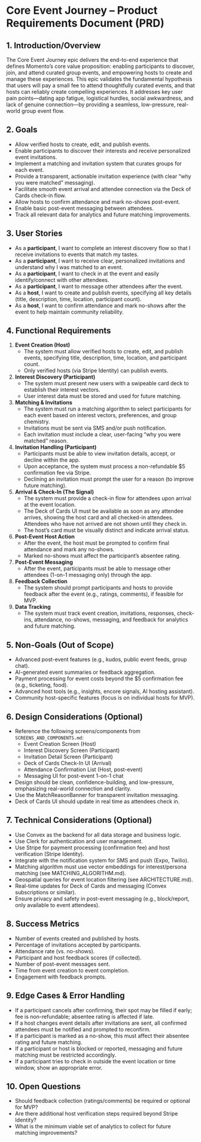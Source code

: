# Core Event Journey – Product Requirements Document (PRD)

## 1. Introduction/Overview

The Core Event Journey epic delivers the end-to-end experience that defines Momento’s core value proposition: enabling participants to discover, join, and attend curated group events, and empowering hosts to create and manage these experiences. This epic validates the fundamental hypothesis that users will pay a small fee to attend thoughtfully curated events, and that hosts can reliably create compelling experiences. It addresses key user pain points—dating app fatigue, logistical hurdles, social awkwardness, and lack of genuine connection—by providing a seamless, low-pressure, real-world group event flow.

## 2. Goals

- Allow verified hosts to create, edit, and publish events.
- Enable participants to discover their interests and receive personalized event invitations.
- Implement a matching and invitation system that curates groups for each event.
- Provide a transparent, actionable invitation experience (with clear “why you were matched” messaging).
- Facilitate smooth event arrival and attendee connection via the Deck of Cards check-in flow.
- Allow hosts to confirm attendance and mark no-shows post-event.
- Enable basic post-event messaging between attendees.
- Track all relevant data for analytics and future matching improvements.

## 3. User Stories

- As a **participant**, I want to complete an interest discovery flow so that I receive invitations to events that match my tastes.
- As a **participant**, I want to receive clear, personalized invitations and understand why I was matched to an event.
- As a **participant**, I want to check in at the event and easily identify/connect with other attendees.
- As a **participant**, I want to message other attendees after the event.
- As a **host**, I want to create and publish events, specifying all key details (title, description, time, location, participant count).
- As a **host**, I want to confirm attendance and mark no-shows after the event to help maintain community reliability.

## 4. Functional Requirements

1. **Event Creation (Host)**
   - The system must allow verified hosts to create, edit, and publish events, specifying title, description, time, location, and participant count.
   - Only verified hosts (via Stripe Identity) can publish events.
2. **Interest Discovery (Participant)**
   - The system must present new users with a swipeable card deck to establish their interest vectors.
   - User interest data must be stored and used for future matching.
3. **Matching & Invitations**
   - The system must run a matching algorithm to select participants for each event based on interest vectors, preferences, and group chemistry.
   - Invitations must be sent via SMS and/or push notification.
   - Each invitation must include a clear, user-facing “why you were matched” reason.
4. **Invitation Handling (Participant)**
   - Participants must be able to view invitation details, accept, or decline within the app.
   - Upon acceptance, the system must process a non-refundable $5 confirmation fee via Stripe.
   - Declining an invitation must prompt the user for a reason (to improve future matching).
5. **Arrival & Check-In (The Signal)**
   - The system must provide a check-in flow for attendees upon arrival at the event location.
   - The Deck of Cards UI must be available as soon as any attendee arrives, showing the host card and all checked-in attendees. Attendees who have not arrived are not shown until they check in.
   - The host’s card must be visually distinct and indicate arrival status.
6. **Post-Event Host Action**
   - After the event, the host must be prompted to confirm final attendance and mark any no-shows.
   - Marked no-shows must affect the participant’s absentee rating.
7. **Post-Event Messaging**
   - After the event, participants must be able to message other attendees (1-on-1 messaging only) through the app.
8. **Feedback Collection**
   - The system should prompt participants and hosts to provide feedback after the event (e.g., ratings, comments), if feasible for MVP.
9. **Data Tracking**
   - The system must track event creation, invitations, responses, check-ins, attendance, no-shows, messaging, and feedback for analytics and future matching.

## 5. Non-Goals (Out of Scope)

- Advanced post-event features (e.g., kudos, public event feeds, group chat).
- AI-generated event summaries or feedback aggregation.
- Payment processing for event costs beyond the $5 confirmation fee (e.g., ticketing, food).
- Advanced host tools (e.g., insights, encore signals, AI hosting assistant).
- Community host-specific features (focus is on individual hosts for MVP).

## 6. Design Considerations (Optional)

- Reference the following screens/components from `SCREENS_AND_COMPONENTS.md`:
  - Event Creation Screen (Host)
  - Interest Discovery Screen (Participant)
  - Invitation Detail Screen (Participant)
  - Deck of Cards Check-In UI (Arrival)
  - Attendance Confirmation List (Host, post-event)
  - Messaging UI for post-event 1-on-1 chat
- Design should be clean, confidence-building, and low-pressure, emphasizing real-world connection and clarity.
- Use the MatchReasonBanner for transparent invitation messaging.
- Deck of Cards UI should update in real time as attendees check in.

## 7. Technical Considerations (Optional)

- Use Convex as the backend for all data storage and business logic.
- Use Clerk for authentication and user management.
- Use Stripe for payment processing (confirmation fee) and host verification (Stripe Identity).
- Integrate with the notification system for SMS and push (Expo, Twilio).
- Matching algorithm must use vector embeddings for interest/persona matching (see MATCHING_ALGORITHM.md).
- Geospatial queries for event location filtering (see ARCHITECTURE.md).
- Real-time updates for Deck of Cards and messaging (Convex subscriptions or similar).
- Ensure privacy and safety in post-event messaging (e.g., block/report, only available to event attendees).

## 8. Success Metrics

- Number of events created and published by hosts.
- Percentage of invitations accepted by participants.
- Attendance rate (vs. no-shows).
- Participant and host feedback scores (if collected).
- Number of post-event messages sent.
- Time from event creation to event completion.
- Engagement with feedback prompts.

## 9. Edge Cases & Error Handling

- If a participant cancels after confirming, their spot may be filled if early; fee is non-refundable; absentee rating is affected if late.
- If a host changes event details after invitations are sent, all confirmed attendees must be notified and prompted to reconfirm.
- If a participant is marked as a no-show, this must affect their absentee rating and future matching.
- If a participant or host is blocked or reported, messaging and future matching must be restricted accordingly.
- If a participant tries to check in outside the event location or time window, show an appropriate error.

## 10. Open Questions

- Should feedback collection (ratings/comments) be required or optional for MVP?
- Are there additional host verification steps required beyond Stripe Identity?
- What is the minimum viable set of analytics to collect for future matching improvements?

